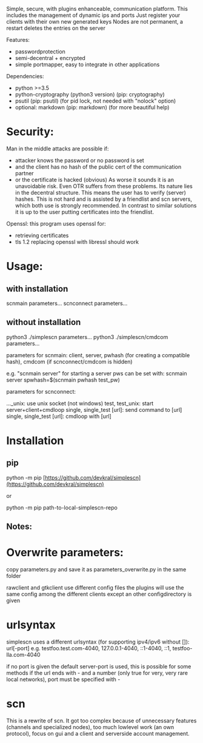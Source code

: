 Simple, secure, with plugins enhanceable, communication platform.
This includes the management of dynamic ips and ports
Just register your clients with their own new generated keys
Nodes are not permanent, a restart deletes the entries on the server

Features:
* passwordprotection
* semi-decentral + encrypted
* simple portmapper, easy to integrate in other applications

Dependencies:
* python >=3.5
* python-cryptography (python3 version) (pip: cryptography)
* psutil (pip: psutil) (for pid lock, not needed with "nolock" option)
* optional: markdown (pip: markdown) (for more beautiful help)

# Security:

Man in the middle attacks are possible if:
* attacker knows the password or no password is set
* and the client has no hash of the public cert of the communication partner
* or the certificate is hacked (obvious)
As worse it sounds it is an unavoidable risk. Even OTR suffers from these problems.
Its nature lies in the decentral structure.
This means the user has to verify (server) hashes. This is not hard and is assisted by a friendlist and scn servers, which both use is strongly recommended.
In contrast to similar solutions it is up to the user putting certificates into the friendlist.

Openssl:
this program uses openssl for:
* retrieving certificates
* tls 1.2
replacing openssl with libressl should work

# Usage:
## with installation
scnmain parameters...
scnconnect parameters...

## without installation
python3 ./simplescn parameters...
python3 ./simplescn/cmdcom parameters...

parameters for scnmain:
client, server, pwhash (for creating a compatible hash), cmdcom (if scnconnect/cmdcom is hidden)

e.g. "scnmain server" for starting a server
pws can be set with:
scnmain server spwhash=$(scnmain pwhash test_pw)

parameters for scnconnect:

..._unix: use unix socket (not windows)
test, test_unix: start server+client+cmdloop
single, single_test &#91;url&#93;: send command to &#91;url&#93;
single, single_test &#91;url&#93;: cmdloop with &#91;url&#93;


# Installation

## pip

python -m pip [https://github.com/devkral/simplescn](https://github.com/devkral/simplescn)

or

python -m pip path-to-local-simplescn-repo

## Notes:

# Overwrite parameters:
copy parameters.py and save it as parameters_overwrite.py in the same folder

rawclient and gtkclient use different config files
the plugins will use the same config among the different clients except an other configdirectory is given

# urlsyntax
simplescn uses a different urlsyntax (for supporting ipv4/ipv6 without &#91;&#93;):
url&#91;-port&#93;
e.g. testfoo.test.com-4040, 127.0.0.1-4040, ::1-4040, ::1, testfoo-lla.com-4040

if no port is given the default server-port is used, this is possible for some methods
if the url ends with - and a number (only true for very, very rare local networks), port must be specified with -

# scn
This is a rewrite of scn.
It got too complex because of unnecessary features (channels and specialized nodes), too much lowlevel work (an own protocol), focus on gui and a client and serverside account management.


